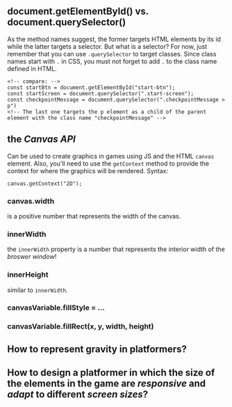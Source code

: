 ## document.getElementById() vs. document.querySelector()
As the method names suggest, the former targets HTML elements by its id while the latter targets a selector.
But what is a selector? For now, just remember that you can use `.querySelector` to target classes. 
Since class names start with `.` in CSS, you must not forget to add `.` to the class name defined in HTML. 

```
<!-- compare: -->
const startBtn = document.getElementById("start-btn");
const startScreen = document.querySelector(".start-screen");
const checkpointMessage = document.querySelector(".checkpointMessage > p")
<!-- The last one targets the p element as a child of the parent element with the class name "checkpointMessage" -->
```

## the *Canvas API*
Can be used to create graphics in games using JS and the HTML `canvas` element.
Also, you'll need to use the `getContext` method to provide the context for where the graphics will be rendered.
Syntax: 
```
canvas.getContext("2D");
``` 

### canvas.width
is a positive number that represents the width of the canvas.
### innerWidth
the `innerWidth` property is a number that represents the interior width of the *broswer window*!
### innerHeight
similar to `innerWidth`.
### canvasVariable.fillStyle = ...
### canvasVariable.fillRect(x, y, width, height)

## How to represent gravity in platformers?

## How to design a platformer in which the size of the elements in the game are *responsive* and *adapt* to different *screen sizes*?

